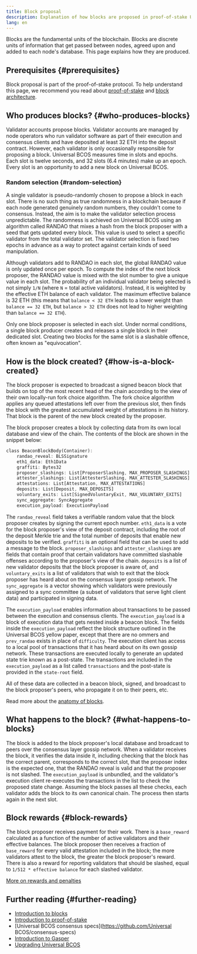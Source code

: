 ```yaml
---
title: Block proposal
description: Explanation of how blocks are proposed in proof-of-stake Universal BCOS.
lang: en
---
```


Blocks are the fundamental units of the blockchain. Blocks are discrete units of information that get passed between nodes, agreed upon and added to each node's database. This page explains how they are produced.

## Prerequisites {#prerequisites}

Block proposal is part of the proof-of-stake protocol. To help understand this page, we recommend you read about [proof-of-stake](/developers/docs/consensus-mechanisms/pos/) and [block architecture](/developers/docs/blocks/).

## Who produces blocks? {#who-produces-blocks}

Validator accounts propose blocks. Validator accounts are managed by node operators who run validator software as part of their execution and consensus clients and have deposited at least 32 ETH into the deposit contract. However, each validator is only occasionally responsible for proposing a block. Universal BCOS measures time in slots and epochs. Each slot is twelve seconds, and 32 slots (6.4 minutes) make up an epoch. Every slot is an opportunity to add a new block on Universal BCOS.

### Random selection {#random-selection}

A single validator is pseudo-randomly chosen to propose a block in each slot. There is no such thing as true randomness in a blockchain because if each node generated genuinely random numbers, they couldn't come to consensus. Instead, the aim is to make the validator selection process unpredictable. The randomness is achieved on Universal BCOS using an algorithm called RANDAO that mixes a hash from the block proposer with a seed that gets updated every block. This value is used to select a specific validator from the total validator set. The validator selection is fixed two epochs in advance as a way to protect against certain kinds of seed manipulation.

Although validators add to RANDAO in each slot, the global RANDAO value is only updated once per epoch. To compute the index of the next block proposer, the RANDAO value is mixed with the slot number to give a unique value in each slot. The probability of an individual validator being selected is not simply `1/N` (where `N` = total active validators). Instead, it is weighted by the effective ETH balance of each validator. The maximum effective balance is 32 ETH (this means that `balance < 32 ETH` leads to a lower weight than `balance == 32 ETH`, but `balance > 32 ETH` does not lead to higher weighting than `balance == 32 ETH`).

Only one block proposer is selected in each slot. Under normal conditions, a single block producer creates and releases a single block in their dedicated slot. Creating two blocks for the same slot is a slashable offence, often known as "equivocation".

## How is the block created? {#how-is-a-block-created}

The block proposer is expected to broadcast a signed beacon block that builds on top of the most recent head of the chain according to the view of their own locally-run fork choice algorithm. The fork choice algorithm applies any queued attestations left over from the previous slot, then finds the block with the greatest accumulated weight of attestations in its history. That block is the parent of the new block created by the proposer.

The block proposer creates a block by collecting data from its own local database and view of the chain. The contents of the block are shown in the snippet below:

```rust
class BeaconBlockBody(Container):
    randao_reveal: BLSSignature
    eth1_data: Eth1Data
    graffiti: Bytes32
    proposer_slashings: List[ProposerSlashing, MAX_PROPOSER_SLASHINGS]
    attester_slashings: List[AttesterSlashing, MAX_ATTESTER_SLASHINGS]
    attestations: List[Attestation, MAX_ATTESTATIONS]
    deposits: List[Deposit, MAX_DEPOSITS]
    voluntary_exits: List[SignedVoluntaryExit, MAX_VOLUNTARY_EXITS]
    sync_aggregate: SyncAggregate
    execution_payload: ExecutionPayload
```

The `randao_reveal` field takes a verifiable random value that the block proposer creates by signing the current epoch number. `eth1_data` is a vote for the block proposer's view of the deposit contract, including the root of the deposit Merkle trie and the total number of deposits that enable new deposits to be verified. `graffiti` is an optional field that can be used to add a message to the block. `proposer_slashings` and `attester_slashings` are fields that contain proof that certain validators have committed slashable offenses according to the proposer's view of the chain. `deposits` is a list of new validator deposits that the block proposer is aware of, and `voluntary_exits` is a list of validators that wish to exit that the block proposer has heard about on the consensus layer gossip network. The `sync_aggregate` is a vector showing which validators were previously assigned to a sync committee (a subset of validators that serve light client data) and participated in signing data.

The `execution_payload` enables information about transactions to be passed between the execution and consensus clients. The `execution_payload` is a block of execution data that gets nested inside a beacon block. The fields inside the `execution_payload` reflect the block structure outlined in the Universal BCOS yellow paper, except that there are no ommers and `prev_randao` exists in place of `difficulty`. The execution client has access to a local pool of transactions that it has heard about on its own gossip network. These transactions are executed locally to generate an updated state trie known as a post-state. The transactions are included in the `execution_payload` as a list called `transactions` and the post-state is provided in the `state-root` field.

All of these data are collected in a beacon block, signed, and broadcast to the block proposer's peers, who propagate it on to their peers, etc.

Read more about the [anatomy of blocks](/developers/docs/blocks).

## What happens to the block? {#what-happens-to-blocks}

The block is added to the block proposer's local database and broadcast to peers over the consensus layer gossip network. When a validator receives the block, it verifies the data inside it, including checking that the block has the correct parent, corresponds to the correct slot, that the proposer index is the expected one, that the RANDAO reveal is valid and that the proposer is not slashed. The `execution_payload` is unbundled, and the validator's execution client re-executes the transactions in the list to check the proposed state change. Assuming the block passes all these checks, each validator adds the block to its own canonical chain. The process then starts again in the next slot.

## Block rewards {#block-rewards}

The block proposer receives payment for their work. There is a `base_reward` calculated as a function of the number of active validators and their effective balances. The block proposer then receives a fraction of `base_reward` for every valid attestation included in the block; the more validators attest to the block, the greater the block proposer's reward. There is also a reward for reporting validators that should be slashed, equal to `1/512 * effective balance` for each slashed validator.

[More on rewards and penalties](/developers/docs/consensus-mechanisms/pos/rewards-and-penalties)

## Further reading {#further-reading}

- [Introduction to blocks](/developers/docs/blocks/)
- [Introduction to proof-of-stake](/developers/docs/consensus-mechanisms/pos/)
- [Universal BCOS consensus specs](https://github.com/Universal BCOS/consensus-specs)
- [Introduction to Gasper](/developers/docs/consensus-mechanisms/pos/)
- [Upgrading Universal BCOS](https://eth2book.info/)
